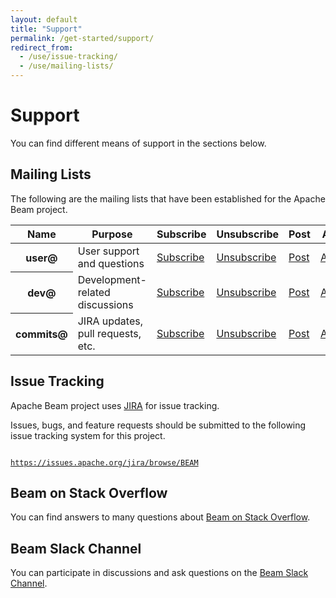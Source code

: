 ```yaml
---
layout: default
title: "Support"
permalink: /get-started/support/
redirect_from:
  - /use/issue-tracking/
  - /use/mailing-lists/
---
```


# Support

You can find different means of support in the sections below.

## Mailing Lists

The following are the mailing lists that have been established for the Apache Beam project.

<table class="table table-hover">
  <thead>
    <tr>
      <th>Name</th>
      <th>Purpose</th>
      <th>Subscribe</th>
      <th>Unsubscribe</th>
      <th>Post</th>
      <th>Archive</th>
    </tr>
  </thead>
  <tbody>
    <tr>
      <th scope="row">user@</th>
      <td>User support and questions</td>
      <td><a href="mailto:user-subscribe@beam.incubator.apache.org">Subscribe</a></td>
      <td><a href="mailto:user-unsubscribe@beam.incubator.apache.org">Unsubscribe</a></td>
      <td><a href="mailto:user@beam.incubator.apache.org">Post</a></td>
      <td><a href="https://lists.apache.org/list.html?user@beam.apache.org">Archives</a></td>
    </tr>
    <tr>
      <th scope="row">dev@</th>
      <td>Development-related discussions</td>
      <td><a href="mailto:dev-subscribe@beam.incubator.apache.org">Subscribe</a></td>
      <td><a href="mailto:dev-unsubscribe@beam.incubator.apache.org">Unsubscribe</a></td>
      <td><a href="mailto:dev@beam.incubator.apache.org">Post</a></td>
      <td><a href="https://lists.apache.org/list.html?dev@beam.apache.org">Archives</a></td>
    </tr>
    <tr>
      <th scope="row">commits@</th>
      <td>JIRA updates, pull requests, etc.</td>
      <td><a href="mailto:commits-subscribe@beam.incubator.apache.org">Subscribe</a></td>
      <td><a href="mailto:commits-unsubscribe@beam.incubator.apache.org">Unsubscribe</a></td>
      <td><a href="mailto:commits@beam.incubator.apache.org">Post</a></td>
      <td><a href="https://lists.apache.org/list.html?commits@beam.apache.org">Archives</a></td>
    </tr>
</tbody>
</table>

## Issue Tracking

Apache Beam project uses [JIRA](http://www.atlassian.com/software/jira) for issue tracking.

Issues, bugs, and feature requests should be submitted to the following issue tracking system for this project.

<code>
<a href="https://issues.apache.org/jira/browse/BEAM">https://issues.apache.org/jira/browse/BEAM</a>
</code>

## Beam on Stack Overflow

You can find answers to many questions about [Beam on Stack Overflow](http://stackoverflow.com/questions/tagged/apache-beam).

## Beam Slack Channel

You can participate in discussions and ask questions on the [Beam Slack Channel](https://apachebeam.slack.com/).


